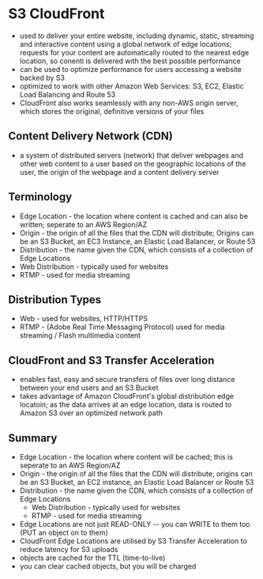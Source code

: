 # S3 CloudFront
- used to deliver your entire website, including dynamic, static, streaming and interactive content using a global network of edge locations; requests for your content are automatically routed to the nearest edge location, so conenti is delivered with the best possible performance
- can be used to optimize performance for users accessing a website backed by S3
- optimized to work with other Amazon Web Services: S3, EC2, Elastic Load Balancing and Route 53
- CloudFront also works seamlessly with any non-AWS origin server, which stores the original, definitive versions of your files

## Content Delivery Network (CDN)
- a system of distributed servers (network) that deliver webpages and other web content to a user based on the geographic locations of the user, the origin of the webpage and a content delivery server

## Terminology
- Edge Location - the location where content is cached and can also be written; seperate to an AWS Region/AZ
- Origin - the origin of all the files that the CDN will distribute; Origins can be an S3 Bucket, an EC3 Instance, an Elastic Load Balancer, or Route 53
- Distribution - the name given the CDN, which consists of a collection of Edge Locations
- Web Distribution - typically used for websites
- RTMP - used for media streaming

## Distribution Types
- Web - used for websites, HTTP/HTTPS
- RTMP - (Adobe Real Time Messaging Protocol) used for media streaming / Flash multimedia content

## CloudFront and S3 Transfer Acceleration
- enables fast, easy and secure transfers of files over long distance between your end users and an S3 Bucket
- takes advantage of Amazon CloudFront's global distribution edge locatoin; as the data arrives at an edge location, data is routed to Amazon S3 over an optimized network path

## Summary
- Edge Location - the location where content will be cached; this is seperate to an AWS Region/AZ
- Origin - the origin of all the files that the CDN will distribute; origins can be an S3 Bucket, an EC2 instance, an Elastic Load Balancer or Route 53
- Distribution - the name given the CDN, which consists of a collection of Edge Locations
  - Web Distribution - typically used for websites
  - RTMP - used for media streaming
- Edge Locations are not just READ-ONLY -- you can WRITE to them too (PUT an object on to them)
- CloudFront Edge Locations are utilised by S3 Transfer Acceleration to reduce latency for S3 uploads
- objects are cached for the TTL (time-to-live)
- you can clear cached objects, but you will be charged